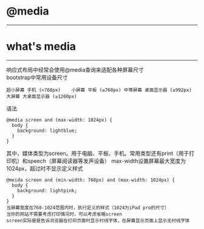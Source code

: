 # @media
---
# what's media
---
响应式布局中经常会使用@media查询来适配各种屏幕尺寸  
bootstrap中常用设备尺寸
```
超小屏幕 手机 (<768px)	小屏幕 平板 (≥768px)	中等屏幕 桌面显示器 (≥992px)	大屏幕 大桌面显示器 (≥1200px)
```
语法
```
@media screen and (max-width: 1024px) {
  body {
    background: lightblue;
  }
}
```
其中，媒体类型为screen。用于电脑、平板、手机。常用类型还有print（用于打印机）和speech（屏幕阅读器等发声设备）
max-width设置屏幕最大宽度为1024px，超过时不显示定义样式
```
@meida screen and (min-width: 768px) and (max-width: 1024px) {
  body {
    background: lightpink;
  }
}
当屏幕宽度在768-1024范围内时，执行定义的样式（1024为iPad pro的尺寸）
当你的网站不需要考虑打印情况时，可以考虑省略screen
screen实际是是告诉浏览器在打印页面时显示衬线字体，在屏幕显示页面上显示无衬线字体
